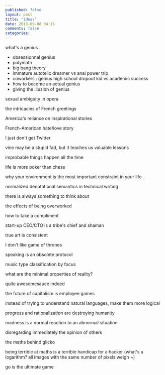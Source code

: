 ```yaml
---
published: false
layout: post
title: "ideas"
date: 2013-09-08 04:15
comments: false
categories: 
---
```


what's a genius

- obsessionnal genius
- polymath
- big bang theory
- immature autotelic dreamer vs anal power trip  
- coworkers : genius high school dropout kid vs academic success
- how to become an actual genius
- giving the illusion of genius

sexual ambiguity in opera

the intricacies of French greetings

America's reliance on inspirational stories

French-American hate/love story

I just don't get Twitter

vine may be a stupid fad, but it teaches us valuable lessons

improbable things happen all the time

life is more poker than chess

why your environment is the most important constraint in your life

normalized denotational semantics in technical writing

there is always something to think about

the effects of being overworked

how to take a compliment

start-up CEO/CTO is a tribe's chief and shaman

true art is consistent

I don't like game of thrones

speaking is an obsolete protocol

music type classification by focus

what are the minimal properties of reality?

quite awesomesauce indeed

the future of capitalism is employee games

instead of trying to understand natural languages, make them more logical

progress and rationalization are destroying humanity

madness is a normal reaction to an abnormal situation

disregarding immediately the opinion of others

the maths behind glicko

being terrible at maths is a terrible handicap for a hacker
(what's a logarithm? all images with the same number of pixels weigh ~)

go is the ultimate game

